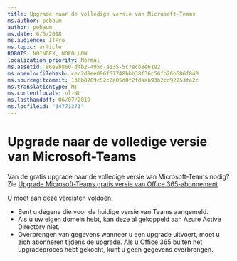 ```yaml
---
title: Upgrade naar de volledige versie van Microsoft-Teams
ms.author: pebaum
author: pebaum
ms.date: 6/6/2018
ms.audience: ITPro
ms.topic: article
ROBOTS: NOINDEX, NOFOLLOW
localization_priority: Normal
ms.assetid: 86e9b860-d4b2-495c-a135-5c7ecb8e6192
ms.openlocfilehash: cec2d8ee096f67748bbb38f36c56fb20b586f840
ms.sourcegitcommit: 136b8209c52c2a05d0f2fdaab93b2cd92253fa2c
ms.translationtype: MT
ms.contentlocale: nl-NL
ms.lasthandoff: 06/07/2019
ms.locfileid: "34771373"
---
```

# <a name="upgrade-to-the-full-version-of-microsoft-teams"></a>Upgrade naar de volledige versie van Microsoft-Teams

Van de gratis upgrade naar de volledige versie van Microsoft-Teams nodig? Zie [Upgrade Microsoft-Teams gratis versie van Office 365-abonnement](https://docs.microsoft.com/microsoftteams/upgrade-freemium)

U moet aan deze vereisten voldoen:
- Bent u degene die voor de huidige versie van Teams aangemeld.
- Als u uw eigen domein hebt, kan deze al gekoppeld aan Azure Active Directory niet.
- Overbrengen van gegevens wanneer u een upgrade uitvoert, moet u zich abonneren tijdens de upgrade. Als u Office 365 buiten het upgradeproces hebt gekocht, kunt u geen gegevens overbrengen.


